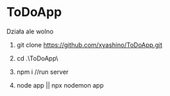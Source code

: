 # ToDoApp
Działa ale wolno

1.  git clone https://github.com/xyashino/ToDoApp.git

2.  cd .\ToDoApp\

3. npm i
//run server

4. node app
||
npx nodemon app
